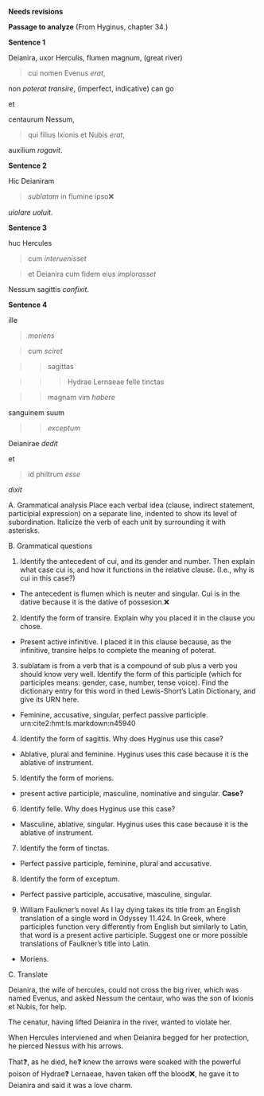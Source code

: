 **Needs revisions**

**Passage to analyze**
(From Hyginus, chapter 34.)

**Sentence 1**

Deianira, uxor Herculis, flumen magnum, (great river)

>cui nomen Evenus *erat*, 

non *poterat transire*, (imperfect, indicative) can go

et

centaurum Nessum, 

>qui filius Ixionis et Nubis *erat*, 

auxilium *rogavit*. 



**Sentence 2**

Hic Deianiram 

>*sublatam* in flumine ipso❌

*uiolare uoluit*. 





**Sentence 3**

huc Hercules 

>cum *interuenisset*

>et Deianira cum fidem eius *implorasset*

Nessum sagittis *confixit*.




**Sentence 4**

ille 

> *moriens*

> cum *sciret*

>> sagittas 

>>> Hydrae Lernaeae felle tinctas 

>> magnam vim *habere*

sanguinem suum 

>>*exceptum* 

Deianirae *dedit*

et

> id philtrum *esse*

*dixit*


A. Grammatical analysis
Place each verbal idea (clause, indirect statement, participial expression) on a separate line, indented to show its level of subordination. 
Italicize the verb of each unit by surrounding it with asterisks.

B. Grammatical questions
1. Identify the antecedent of cui, and its gender and number. Then explain what case cui is, and how it functions in the relative clause. (I.e., why is cui in this case?)
  - The antecedent is flumen which is neuter and singular. Cui is in the dative because it is the dative of possesion.❌

2. Identify the form of transire. Explain why you placed it in the clause you chose.
- Present active infinitive. I placed it in this clause because, as the infinitive, transire helps to complete the meaning of poterat.

3. sublatam is from a verb that is a compound of sub plus a verb you should know very well. Identify the form of this participle (which for participles means: gender, case, number, tense voice). Find the dictionary entry for this word in thed Lewis-Short’s Latin Dictionary, and give its URN here.
- Feminine, accusative, singular, perfect passive participle. urn:cite2:hmt:ls.markdown:n45940

4. Identify the form of sagittis. Why does Hyginus use this case?
- Ablative, plural and feminine. Hyginus uses this case because it is the ablative of instrument.

5. Identify the form of moriens.
- present active participle, masculine, nominative and singular. **Case?**

6. Identify felle. Why does Hyginus use this case?
- Masculine, ablative, singular. Hyginus uses this case because it is the ablative of instrument.

7. Identify the form of tinctas.
- Perfect passive participle, feminine, plural and accusative.

8. Identify the form of exceptum.
- Perfect passive participle, accusative, masculine, singular.

9. William Faulkner’s novel As I lay dying takes its title from an English translation of a single word in Odyssey 11.424. 
In Greek, where participles function very differently from English but similarly to Latin, that word is a present active participle. 
Suggest one or more possible translations of Faulkner’s title into Latin.
- Moriens.

C. Translate

Deianira, the wife of hercules, could not cross the big river, which was named Evenus, and asked Nessum the centaur, who was the son of Ixionis et Nubis, for help.

The cenatur, having lifted Deianira in the river, wanted to violate her.

When Hercules interviened and when Deianira begged for her protection, he pierced Nessus with his arrows.

That❓, as he died, he❓ knew the arrows were soaked with the powerful poison of Hydrae❓ Lernaeae, haven taken off the blood❌, he gave it to Deianira and said it was a love charm.

